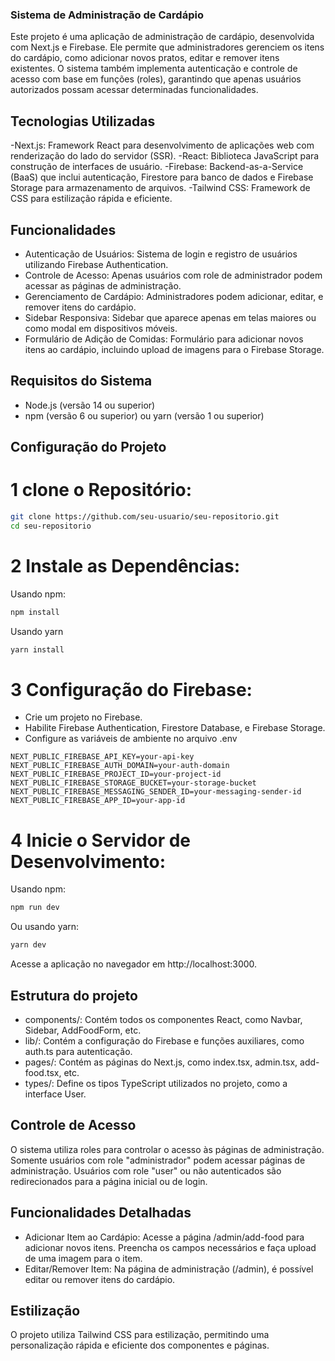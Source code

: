 ### Sistema de Administração de Cardápio

Este projeto é uma aplicação de administração de cardápio, desenvolvida com Next.js e Firebase. Ele permite que administradores gerenciem os itens do cardápio, como adicionar novos pratos, editar e remover itens existentes. O sistema também implementa autenticação e controle de acesso com base em funções (roles), garantindo que apenas usuários autorizados possam acessar determinadas funcionalidades.

## Tecnologias Utilizadas
-Next.js: Framework React para desenvolvimento de aplicações web com renderização do lado do servidor (SSR).
-React: Biblioteca JavaScript para construção de interfaces de usuário.
-Firebase: Backend-as-a-Service (BaaS) que inclui autenticação, Firestore para banco de dados e Firebase Storage para armazenamento de arquivos.
-Tailwind CSS: Framework de CSS para estilização rápida e eficiente.

## Funcionalidades
- Autenticação de Usuários: Sistema de login e registro de usuários utilizando Firebase Authentication.
- Controle de Acesso: Apenas usuários com role de administrador podem acessar as páginas de administração.
- Gerenciamento de Cardápio: Administradores podem adicionar, editar, e remover itens do cardápio.
- Sidebar Responsiva: Sidebar que aparece apenas em telas maiores ou como modal em dispositivos móveis.
- Formulário de Adição de Comidas: Formulário para adicionar novos itens ao cardápio, incluindo upload de imagens para o Firebase Storage.

## Requisitos do Sistema
- Node.js (versão 14 ou superior)
- npm (versão 6 ou superior) ou yarn (versão 1 ou superior)

## Configuração do Projeto

# 1 clone o Repositório:
```bash
git clone https://github.com/seu-usuario/seu-repositorio.git
cd seu-repositorio
```

# 2 Instale as Dependências:
Usando npm:
```bash
npm install
```
Usando yarn
```bash
yarn install
```
# 3 Configuração do Firebase:
- Crie um projeto no Firebase.
- Habilite Firebase Authentication, Firestore Database, e Firebase Storage.
- Configure as variáveis de ambiente no arquivo .env

```env
NEXT_PUBLIC_FIREBASE_API_KEY=your-api-key
NEXT_PUBLIC_FIREBASE_AUTH_DOMAIN=your-auth-domain
NEXT_PUBLIC_FIREBASE_PROJECT_ID=your-project-id
NEXT_PUBLIC_FIREBASE_STORAGE_BUCKET=your-storage-bucket
NEXT_PUBLIC_FIREBASE_MESSAGING_SENDER_ID=your-messaging-sender-id
NEXT_PUBLIC_FIREBASE_APP_ID=your-app-id
```

# 4 Inicie o Servidor de Desenvolvimento:
Usando npm:
```bash
npm run dev
```

Ou usando yarn:
```bash
yarn dev
```
Acesse a aplicação no navegador em http://localhost:3000.

## Estrutura do projeto

- components/: Contém todos os componentes React, como Navbar, Sidebar, AddFoodForm, etc.
- lib/: Contém a configuração do Firebase e funções auxiliares, como auth.ts para autenticação.
- pages/: Contém as páginas do Next.js, como index.tsx, admin.tsx, add-food.tsx, etc.
- types/: Define os tipos TypeScript utilizados no projeto, como a interface User.

## Controle de Acesso
O sistema utiliza roles para controlar o acesso às páginas de administração. Somente usuários com role "administrador" podem acessar páginas de administração. Usuários com role "user" ou não autenticados são redirecionados para a página inicial ou de login.


## Funcionalidades Detalhadas
- Adicionar Item ao Cardápio: Acesse a página /admin/add-food para adicionar novos itens. Preencha os campos necessários e faça upload de uma imagem para o item.
- Editar/Remover Item: Na página de administração (/admin), é possível editar ou remover itens do cardápio.


## Estilização
O projeto utiliza Tailwind CSS para estilização, permitindo uma personalização rápida e eficiente dos componentes e páginas.






